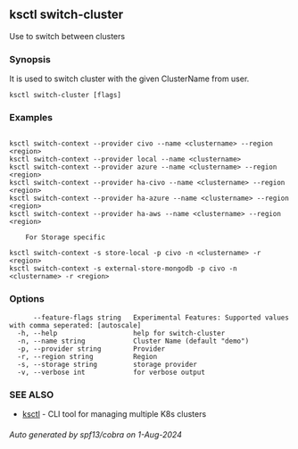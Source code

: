 ## ksctl switch-cluster

Use to switch between clusters

### Synopsis

It is used to switch cluster with the given ClusterName from user.

```
ksctl switch-cluster [flags]
```

### Examples

```

ksctl switch-context --provider civo --name <clustername> --region <region>
ksctl switch-context --provider local --name <clustername>
ksctl switch-context --provider azure --name <clustername> --region <region>
ksctl switch-context --provider ha-civo --name <clustername> --region <region>
ksctl switch-context --provider ha-azure --name <clustername> --region <region>
ksctl switch-context --provider ha-aws --name <clustername> --region <region>

	For Storage specific

ksctl switch-context -s store-local -p civo -n <clustername> -r <region>
ksctl switch-context -s external-store-mongodb -p civo -n <clustername> -r <region>

```

### Options

```
      --feature-flags string   Experimental Features: Supported values with comma seperated: [autoscale]
  -h, --help                   help for switch-cluster
  -n, --name string            Cluster Name (default "demo")
  -p, --provider string        Provider
  -r, --region string          Region
  -s, --storage string         storage provider
  -v, --verbose int            for verbose output
```

### SEE ALSO

* [ksctl](ksctl.md)	 - CLI tool for managing multiple K8s clusters

###### Auto generated by spf13/cobra on 1-Aug-2024
